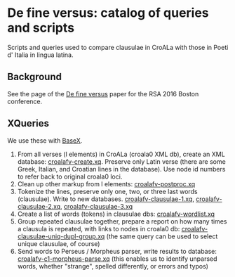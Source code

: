 # De fine versus: catalog of queries and scripts

Scripts and queries used to compare clausulae in CroALa with those in Poeti d' Italia in lingua latina.

## Background

See the page of the [De fine versus](http://croala.ffzg.unizg.hr/croatica-tyrolensia/collections/defineversus/) paper for the RSA 2016 Boston conference.

## XQueries

We use these with [BaseX](http://basex.org/).

1. From all verses (l elements) in CroALa (croala0 XML db), create an XML database: [croalafv-create.xq](xq/croalafv-create.xq). Preserve only Latin verse (there are some Greek, Italian, and Croatian lines in the database). Use node id numbers to refer back to original croala0 loci.
2. Clean up other markup from l elements: [croalafv-postproc.xq](xq/croalafv-postproc.xq)
3. Tokenize the lines, preserve only one, two, or three last words (clausulae). Write to new databases. [croalafv-clausulae-1.xq](xq/croalafv-clausulae-1.xq), [croalafv-clausulae-2.xq](xq/croalafv-clausulae-2.xq), [croalafv-clausulae-3.xq](xq/croalafv-clausulae-3.xq)
4. Create a list of words (tokens) in clausulae dbs: [croalafv-wordlist.xq](xq/croalafv-wordlist.xq)
5. Group repeated clausulae together, prepare a report on how many times a clausula is repeated, with links to nodes in croala0 db: [croalafv-clausulae-uniq-dupl-group.xq](xq/croalafv-clausulae-uniq-dupl-group.xq) (the same query can be used to select unique clausulae, of course)
5. Send words to Perseus / Morpheus parser, write results to database: [croalafv-c1-morpheus-parse.xq](xq/croalafv-c1-morpheus-parse.xq) (this enables us to identify unparsed words, whether "strange", spelled differently, or errors and typos)

